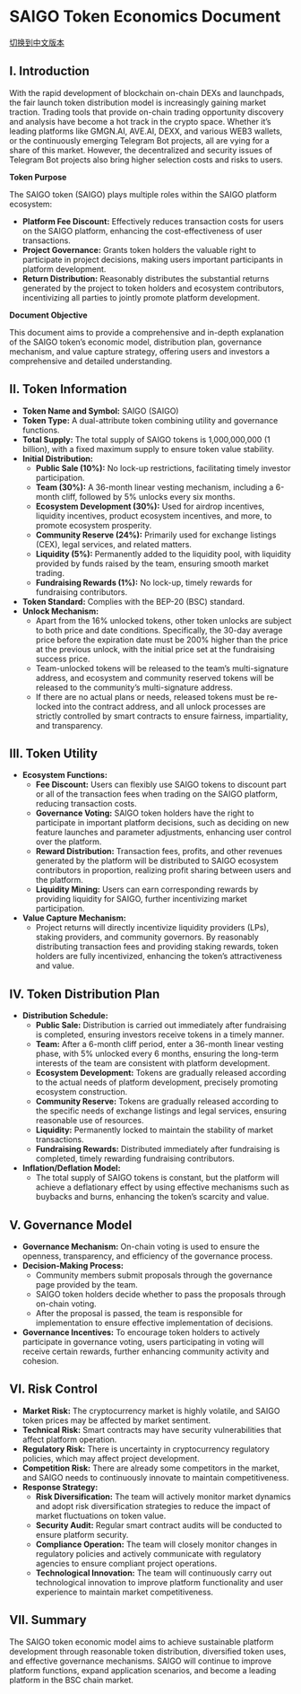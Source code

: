 # SAIGO Token Economics Document
[切换到中文版本](https://github.com/mmm-saigo/Tokenomics/blob/main/Saigo_Tokenomics_zh.MD)

## I. Introduction

With the rapid development of blockchain on-chain DEXs and launchpads, the fair launch token distribution model is increasingly gaining market traction. Trading tools that provide on-chain trading opportunity discovery and analysis have become a hot track in the crypto space. Whether it’s leading platforms like GMGN.AI, AVE.AI, DEXX, and various WEB3 wallets, or the continuously emerging Telegram Bot projects, all are vying for a share of this market. However, the decentralized and security issues of Telegram Bot projects also bring higher selection costs and risks to users.

**Token Purpose**

The SAIGO token (SAIGO) plays multiple roles within the SAIGO platform ecosystem:

* **Platform Fee Discount:** Effectively reduces transaction costs for users on the SAIGO platform, enhancing the cost-effectiveness of user transactions.
* **Project Governance:** Grants token holders the valuable right to participate in project decisions, making users important participants in platform development.
* **Return Distribution:** Reasonably distributes the substantial returns generated by the project to token holders and ecosystem contributors, incentivizing all parties to jointly promote platform development.

**Document Objective**

This document aims to provide a comprehensive and in-depth explanation of the SAIGO token’s economic model, distribution plan, governance mechanism, and value capture strategy, offering users and investors a comprehensive and detailed understanding.

## II. Token Information

* **Token Name and Symbol:** SAIGO (SAIGO)
* **Token Type:** A dual-attribute token combining utility and governance functions.
* **Total Supply:** The total supply of SAIGO tokens is 1,000,000,000 (1 billion), with a fixed maximum supply to ensure token value stability.
* **Initial Distribution:**
    * **Public Sale (10%):** No lock-up restrictions, facilitating timely investor participation.
    * **Team (30%):** A 36-month linear vesting mechanism, including a 6-month cliff, followed by 5% unlocks every six months.
    * **Ecosystem Development (30%):** Used for airdrop incentives, liquidity incentives, product ecosystem incentives, and more, to promote ecosystem prosperity.
    * **Community Reserve (24%):** Primarily used for exchange listings (CEX), legal services, and related matters.
    * **Liquidity (5%):** Permanently added to the liquidity pool, with liquidity provided by funds raised by the team, ensuring smooth market trading.
    * **Fundraising Rewards (1%):** No lock-up, timely rewards for fundraising contributors.
* **Token Standard:** Complies with the BEP-20 (BSC) standard.
* **Unlock Mechanism:**
    * Apart from the 16% unlocked tokens, other token unlocks are subject to both price and date conditions. Specifically, the 30-day average price before the expiration date must be 200% higher than the price at the previous unlock, with the initial price set at the fundraising success price.
    * Team-unlocked tokens will be released to the team’s multi-signature address, and ecosystem and community reserved tokens will be released to the community’s multi-signature address.
    * If there are no actual plans or needs, released tokens must be re-locked into the contract address, and all unlock processes are strictly controlled by smart contracts to ensure fairness, impartiality, and transparency.

## III. Token Utility

* **Ecosystem Functions:**
    * **Fee Discount:** Users can flexibly use SAIGO tokens to discount part or all of the transaction fees when trading on the SAIGO platform, reducing transaction costs.
    * **Governance Voting:** SAIGO token holders have the right to participate in important platform decisions, such as deciding on new feature launches and parameter adjustments, enhancing user control over the platform.
    * **Reward Distribution:** Transaction fees, profits, and other revenues generated by the platform will be distributed to SAIGO ecosystem contributors in proportion, realizing profit sharing between users and the platform.
    * **Liquidity Mining:** Users can earn corresponding rewards by providing liquidity for SAIGO, further incentivizing market participation.
* **Value Capture Mechanism:**
    * Project returns will directly incentivize liquidity providers (LPs), staking providers, and community governors. By reasonably distributing transaction fees and providing staking rewards, token holders are fully incentivized, enhancing the token’s attractiveness and value.

## IV. Token Distribution Plan

* **Distribution Schedule:**
    * **Public Sale:** Distribution is carried out immediately after fundraising is completed, ensuring investors receive tokens in a timely manner.
    * **Team:** After a 6-month cliff period, enter a 36-month linear vesting phase, with 5% unlocked every 6 months, ensuring the long-term interests of the team are consistent with platform development.
    * **Ecosystem Development:** Tokens are gradually released according to the actual needs of platform development, precisely promoting ecosystem construction.
    * **Community Reserve:** Tokens are gradually released according to the specific needs of exchange listings and legal services, ensuring reasonable use of resources.
    * **Liquidity:** Permanently locked to maintain the stability of market transactions.
    * **Fundraising Rewards:** Distributed immediately after fundraising is completed, timely rewarding fundraising contributors.
* **Inflation/Deflation Model:**
    * The total supply of SAIGO tokens is constant, but the platform will achieve a deflationary effect by using effective mechanisms such as buybacks and burns, enhancing the token’s scarcity and value.

## V. Governance Model

* **Governance Mechanism:** On-chain voting is used to ensure the openness, transparency, and efficiency of the governance process.
* **Decision-Making Process:**
    * Community members submit proposals through the governance page provided by the team.
    * SAIGO token holders decide whether to pass the proposals through on-chain voting.
    * After the proposal is passed, the team is responsible for implementation to ensure effective implementation of decisions.
* **Governance Incentives:** To encourage token holders to actively participate in governance voting, users participating in voting will receive certain rewards, further enhancing community activity and cohesion.

## VI. Risk Control

* **Market Risk:** The cryptocurrency market is highly volatile, and SAIGO token prices may be affected by market sentiment.
* **Technical Risk:** Smart contracts may have security vulnerabilities that affect platform operation.
* **Regulatory Risk:** There is uncertainty in cryptocurrency regulatory policies, which may affect project development.
* **Competition Risk:** There are already some competitors in the market, and SAIGO needs to continuously innovate to maintain competitiveness.
* **Response Strategy:**
    * **Risk Diversification:** The team will actively monitor market dynamics and adopt risk diversification strategies to reduce the impact of market fluctuations on token value.
    * **Security Audit:** Regular smart contract audits will be conducted to ensure platform security.
    * **Compliance Operation:** The team will closely monitor changes in regulatory policies and actively communicate with regulatory agencies to ensure compliant project operations.
    * **Technological Innovation:** The team will continuously carry out technological innovation to improve platform functionality and user experience to maintain market competitiveness.

## VII. Summary

The SAIGO token economic model aims to achieve sustainable platform development through reasonable token distribution, diversified token uses, and effective governance mechanisms. SAIGO will continue to improve platform functions, expand application scenarios, and become a leading platform in the BSC chain market.

